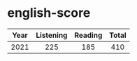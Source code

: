 # english-score

| Year | Listening | Reading | Total |
|:----:|:---------:|:-------:|:-----:|
| 2021 |    225    |   185   |  410  |